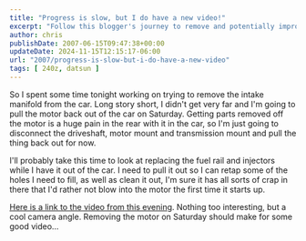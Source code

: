 ```yaml
---
title: "Progress is slow, but I do have a new video!"
excerpt: "Follow this blogger's journey to remove and potentially improve the intake manifold from their car. Video included."
author: chris
publishDate: 2007-06-15T09:47:38+00:00
updateDate: 2024-11-15T12:15:17-06:00
url: "2007/progress-is-slow-but-i-do-have-a-new-video"
tags: [ 240z, datsun ]
---
```


So I spent some time tonight working on trying to remove the intake manifold from the car. Long story short, I didn't get very far and I'm going to pull the motor back out of the car on Saturday. Getting parts removed off the motor is a huge pain in the rear with it in the car, so I'm just going to disconnect the driveshaft, motor mount and transmission mount and pull the thing back out for now.

I'll probably take this time to look at replacing the fuel rail and injectors while I have it out of the car. I need to pull it out so I can retap some of the holes I need to fill, as well as clean it out, I'm sure it has all sorts of crap in there that I'd rather not blow into the motor the first time it starts up.

[Here is a link to the video from this evening](/240z-intake-manifold-bolts). Nothing too interesting, but a cool camera angle. Removing the motor on Saturday should make for some good video...

